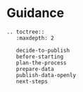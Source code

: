 # Guidance

```eval_rst
.. toctree::
   :maxdepth: 2

   decide-to-publish
   before-starting
   plan-the-process
   prepare-data
   publish-data-openly
   next-steps
```
